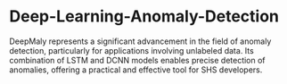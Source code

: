 # Deep-Learning-Anomaly-Detection
DeepMaly represents a significant advancement in the field of anomaly detection, particularly for applications involving unlabeled data. Its combination of LSTM and DCNN models enables precise detection of anomalies, offering a practical and effective tool for SHS developers.
